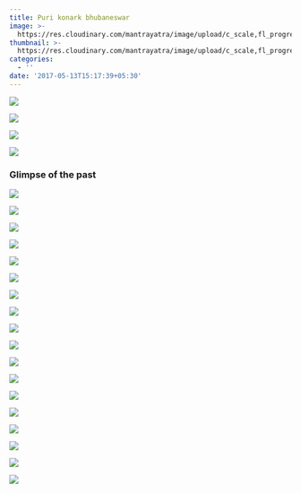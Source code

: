 ```yaml
---
title: Puri konark bhubaneswar
image: >-
  https://res.cloudinary.com/mantrayatra/image/upload/c_scale,fl_progressive,w_1450/v1/Puri%20Konark%20Bhubaneswar/Puri_5.jpg
thumbnail: >-
  https://res.cloudinary.com/mantrayatra/image/upload/c_scale,fl_progressive,w_350/v1/Puri%20Konark%20Bhubaneswar/Puri_5.jpg
categories:
  - ''
date: '2017-05-13T15:17:39+05:30'
---
```

![](https://res.cloudinary.com/mantrayatra/image/upload/c_scale,fl_progressive,w_800/v1/Puri%20Konark%20Bhubaneswar/Puri.jpg)

![](https://res.cloudinary.com/mantrayatra/image/upload/c_scale,fl_progressive,w_800/v1/Puri%20Konark%20Bhubaneswar/Puri_2.jpg)

![](https://res.cloudinary.com/mantrayatra/image/upload/c_scale,fl_progressive,w_800/v1/Puri%20Konark%20Bhubaneswar/Puri_5.jpg)

![](https://res.cloudinary.com/mantrayatra/image/upload/c_scale,fl_progressive,w_800/v1/Puri%20Konark%20Bhubaneswar/Puri_4.jpg)

### Glimpse of the past

![](https://res.cloudinary.com/mantrayatra/image/upload/c_scale,w_800,fl_progressive/v1494646807/Puri%20Konark%20Bhubaneswar/004.jpg)

![](https://res.cloudinary.com/mantrayatra/image/upload/c_scale,w_800,fl_progressive/v1494646625/Puri%20Konark%20Bhubaneswar/009.jpg)

![](https://res.cloudinary.com/mantrayatra/image/upload/c_scale,w_800,fl_progressive/v1494645439/Puri%20Konark%20Bhubaneswar/IMG_20170306_075233342.jpg)

![](https://res.cloudinary.com/mantrayatra/image/upload/c_scale,w_800,fl_progressive/v1494644689/Puri%20Konark%20Bhubaneswar/IMG_20170306_130236580.jpg)

![](https://res.cloudinary.com/mantrayatra/image/upload/c_scale,w_800,fl_progressive/v1494645508/Puri%20Konark%20Bhubaneswar/IMG_20170306_151821350.jpg)

![](https://res.cloudinary.com/mantrayatra/image/upload/c_scale,w_800,fl_progressive/v1494644882/Puri%20Konark%20Bhubaneswar/IMG_20170306_161903726_HDR.jpg)

![](https://res.cloudinary.com/mantrayatra/image/upload/c_scale,w_800,fl_progressive/v1494645158/Puri%20Konark%20Bhubaneswar/IMG_20170307_165018953.jpg)

![](https://res.cloudinary.com/mantrayatra/image/upload/c_scale,w_800,fl_progressive/v1494646650/Puri%20Konark%20Bhubaneswar/IMG_20170307_165317642.jpg)

![](https://res.cloudinary.com/mantrayatra/image/upload/c_scale,w_800,fl_progressive/v1494646603/Puri%20Konark%20Bhubaneswar/IMG_20170308_113244308.jpg)

![](https://res.cloudinary.com/mantrayatra/image/upload/c_scale,w_800,fl_progressive/v1494646729/Puri%20Konark%20Bhubaneswar/IMG_20170308_212439612.jpg)

![](https://res.cloudinary.com/mantrayatra/image/upload/c_scale,w_800,fl_progressive/v1494645730/Puri%20Konark%20Bhubaneswar/IMG_20170309_092751957.jpg)

![](https://res.cloudinary.com/mantrayatra/image/upload/c_scale,w_800,fl_progressive/v1494646405/Puri%20Konark%20Bhubaneswar/IMG_20170309_092818021.jpg)

![](https://res.cloudinary.com/mantrayatra/image/upload/c_scale,w_800,fl_progressive/v1494646588/Puri%20Konark%20Bhubaneswar/IMG_20170309_093030160.jpg)

![](https://res.cloudinary.com/mantrayatra/image/upload/c_scale,w_800,fl_progressive/v1494646147/Puri%20Konark%20Bhubaneswar/IMG_20170309_095154545_HDR.jpg)

![](https://res.cloudinary.com/mantrayatra/image/upload/c_scale,w_800,fl_progressive/v1494645243/Puri%20Konark%20Bhubaneswar/IMG_20170309_095349192.jpg)

![](https://res.cloudinary.com/mantrayatra/image/upload/c_scale,w_800,fl_progressive/v1494645569/Puri%20Konark%20Bhubaneswar/IMG_20170309_102345172.jpg)

![](https://res.cloudinary.com/mantrayatra/image/upload/c_scale,w_800,fl_progressive/v1494645121/Puri%20Konark%20Bhubaneswar/IMG_20170309_102612111.jpg)

![](https://res.cloudinary.com/mantrayatra/image/upload/c_scale,w_800,fl_progressive/v1494645531/Puri%20Konark%20Bhubaneswar/IMG_20170309_160033033.jpg)
